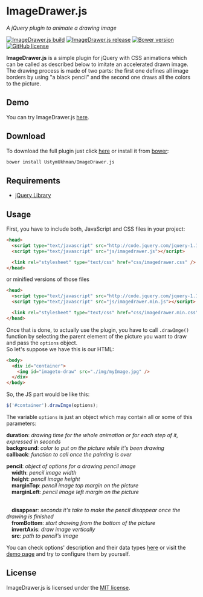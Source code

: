# ImageDrawer.js
*A jQuery plugin to animate a drawing image*

[![ImageDrawer.js build](https://img.shields.io/badge/build-passing-brightgreen.svg)](https://github.com/UstymUkhman/ImageDrawer.js/blob/master/script/imagedrawer.js)
[![ImageDrawer.js release](https://img.shields.io/badge/release-v1.2.0-brightgreen.svg)](https://github.com/UstymUkhman/ImageDrawer.js)
[![Bower version](https://img.shields.io/badge/bower-v1.2.0-blue.svg)](http://bower.io/)
[![GitHub license](https://img.shields.io/cocoapods/l/AFNetworking.svg)](http://opensource.org/licenses/MIT)

**ImageDrawer.js** is a simple plugin for jQuery with CSS animations which can be called as described below to imitate an accelerated drawn image.<br>
The drawing process is made of two parts: the first one defines all image borders by using "a black pencil" and the second one draws all the colors to the picture.

## Demo

You can try ImageDrawer.js [here](http://54.93.165.244/experiments/ImageDrawer/).<br>

## Download

To download the full plugin just click [here](https://ustymukhman.github.io/ImageDrawer.js/ImageDrawer.zip)
or install it from [bower](http://bower.io/):

`````sh
bower install UstymUkhman/ImageDrawer.js
`````

## Requirements

- [jQuery Library](http://jquery.com/download/)

## Usage

First, you have to include both, JavaScript and CSS files in your project:

```html
<head>
  <script type="text/javascript" src="http://code.jquery.com/jquery-1.12.0.min.js"></script>
  <script type="text/javascript" src="js/imagedrawer.js"></script>

  <link rel="stylesheet" type="text/css" href="css/imagedrawer.css" />
</head>
```

or minified versions of those files

```html
<head>
  <script type="text/javascript" src="http://code.jquery.com/jquery-1.12.0.min.js"></script>
  <script type="text/javascript" src="js/imagedrawer.min.js"></script>

  <link rel="stylesheet" type="text/css" href="css/imagedrawer.min.css" />
</head>
```

Once that is done, to actually use the plugin, you have to call `.drawImge()` function by selecting the parent element of the picture you want to draw and pass the `options` object.<br>
So let's suppose we have this is our HTML:

```html
<body>
  <div id="container">
  	<img id="imageto-draw" src="./img/myImage.jpg" />
  </div>
</body>
```

So, the JS part would be like this:

`````javascript
$('#container').drawImge(options);
`````

The variable `options` is just an object which may contain all or some of this parameters:

**duration**: *drawing time for the whole animation or for each step of it, expressed in seconds*<br> 
**background**: *color to put on the picture while it's been drawing*<br>
**callback**: *function to call once the painting is over*<br>

**pencil**: *object of options for a drawing pencil image*<br>
&emsp;**width**: *pencil image width*<br>
&emsp;**height**: *pencil image height*<br>
&emsp;**marginTop**: *pencil image top margin on the picture*<br>
&emsp;**marginLeft**: *pencil image left margin on the picture*<br><br>

&emsp;**disappear**: *seconds it's take to make the pencil disappear once the drawing is finished*<br>
&emsp;**fromBottom**: *start drawing from the bottom of the picture*<br>
&emsp;**invertAxis**: *draw image vertically*<br>
&emsp;**src**: *path to pencil's image*<br>

You can check options' description and their data types [here](https://github.com/UstymUkhman/ImageDrawer.js/blob/master/js/imagedrawer.js) or visit the [demo page](http://54.93.165.244/experiments/ImageDrawer/) and try to configure them by yourself.

## License
ImageDrawer.js is licensed under the [MIT license](http://opensource.org/licenses/MIT).
